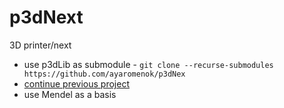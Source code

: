 # p3dNext
3D printer/next

- use p3dLib as submodule - `git clone --recurse-submodules https://github.com/ayaromenok/p3dNex`
- [continue previous project](https://github.com/ayaromenok/prn3d_next3dprinter)
- use Mendel as a basis


